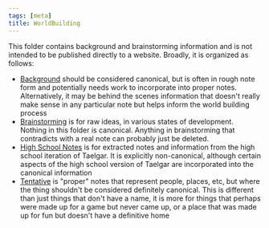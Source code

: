 ```yaml
---
tags: [meta]
title: WorldBuilding
---
```


This folder contains background and brainstorming information and is not intended to be published directly to a website. Broadly, it is organized as follows:
* [Background](<background/background.md>) should be considered canonical, but is often in rough note form and potentially needs work to incorporate into proper notes. Alternatively, it may be behind the scenes information that doesn't really make sense in any particular note but helps inform the world building process
* [Brainstorming](<brainstorming/brainstorming.md>) is for raw ideas, in various states of development. Nothing in this folder is canonical. Anything in brainstorming that contradicts with a real note can probably just be deleted.
* [High School Notes](<high-school-notes/high-school-notes.md>) is for extracted notes and information from the high school iteration of Taelgar. It is explicitly non-canonical, although certain aspects of the high school version of Taelgar are incorporated into the canonical information
* [Tentative](<tentative/tentative.md>) is "proper" notes that represent people, places, etc, but where the thing shouldn't be considered definitely canonical. This is different than just things that don't have a name, it is more for things that perhaps were made up for a game but never came up, or a place that was made up for fun but doesn't have a definitive home